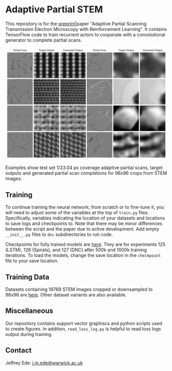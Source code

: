 # Adaptive Partial STEM

This repository is for the [preprint](https://arxiv.org/abs/2004.02786)|paper "Adaptive Partial Scanning Transmission Electron Microscopy with Reinforcement Learning". It contains TensorFlow code to train recurrent actors to cooperate with a convolutional generator to complete partial scans. 

<p align="center">
  <img src="examples-hq.png">
</p>

Examples show test set 1/23.04 px coverage adaptive partial scans, target outputs and generated partial scan completions for 96x96 crops from STEM images.

## Training

To continue training the neural network; from scratch or to fine-tune it, you will need to adjust some of the variables at the top of `train.py` files. Specifically, variables indicating the location of your datasets and locations to save logs and checkpoints to. Note that there may be minor differences between the script and the paper due to active development. Add empty `__init__.py` files to `dnc` subdirectories to run code.

Checkpoints for fully trained models are [here](https://drive.google.com/drive/folders/1CrfIWSdigIsSeo3Sid6PxXuJUvGLk6C6?usp=sharing). They are for experiments 125 (LSTM), 126 (Spirals), and 127 (DNC) after 500k and 1000k training iterations. To load the models, change the save location in the `checkpoint` file to your save location.

## Training Data

Datasets containing 19769 STEM images cropped or downsampled to 96x96 are [here](https://github.com/Jeffrey-Ede/datasets/wiki). Other dataset variants are also available.

## Miscellaneous

Our repository contains support vector graphiscs and python scripts used to create figures. In addition, `read_loss_log.py` is helpful to read loss logs output during training.

## Contact

Jeffrey Ede: j.m.ede@warwick.ac.uk

